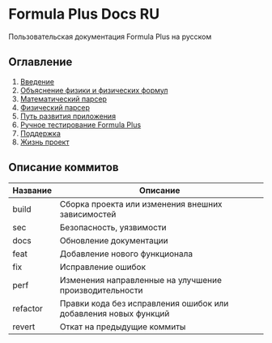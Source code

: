 # Formula Plus Docs RU
Пользовательская документация Formula Plus на русском

## Оглавление
1. [Введение](getting-started.md)
2. [Объяснение физики и физических формул](base-physic.md)
3. [Математический парсер](math-parser.md)
4. [Физический парсер](physic-parser.md)
5. [Путь развития приложения](roadmap.md)
6. [Ручное тестирование Formula Plus](physical-calculator-manual-tests.md)
6. [Поддержка](support.md)
7. [Жизнь проект](health-project.md)

## Описание коммитов
| Название | Описание                                                        |
|----------|-----------------------------------------------------------------|
| build	   | Сборка проекта или изменения внешних зависимостей               |
| sec      | Безопасность, уязвимости                                        |
| docs	   | Обновление документации                                         |
| feat	   | Добавление нового функционала                                   |
| fix	   | Исправление ошибок                                              |
| perf	   | Изменения направленные на улучшение производительности          |
| refactor | Правки кода без исправления ошибок или добавления новых функций |
| revert   | Откат на предыдущие коммиты                                     |